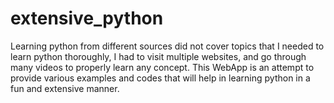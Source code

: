 # extensive_python
Learning python from different sources did not cover topics that I needed to learn python thoroughly, I had to visit multiple websites, and go through many videos to properly learn any concept. This WebApp is an attempt to provide various examples and codes that will help in learning python in a fun and extensive manner.
